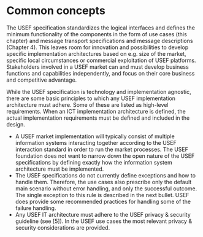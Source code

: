 # Common concepts

The USEF specification standardizes the logical interfaces and defines the minimum functionality of the components in the form of use cases (this chapter) and message transport specifications and message descriptions (Chapter 4).
This leaves room for innovation and possibilities to develop specific implementation architectures based on e.g. size of the market, specific local circumstances or commercial exploitation of USEF platforms.
Stakeholders involved in a USEF market can and must develop business functions and capabilities independently, and focus on their core business and competitive advantage.

While the USEF specification is technology and implementation agnostic, there are some basic principles to which any USEF implementation architecture must adhere.
Some of these are listed as high-level requirements.
When an ICT implementation architecture is defined, the actual implementation requirements must be defined and included in the design.

- A USEF market implementation will typically consist of multiple information systems interacting together according to the USEF interaction standard in order to run the market processes.
The USEF foundation does not want to narrow down the open nature of the USEF specifications by defining exactly how the information system architecture must be implemented.
- The USEF specifications do not currently define exceptions and how to handle them.
Therefore, the use cases also prescribe only the default main scenario without error handling, and only the successful outcome.
The single exception to this rule is described in the next bullet.
USEF does provide some recommended practices for handling some of the failure handling.
- Any USEF IT architecture must adhere to the USEF privacy & security guideline (see [5]).
In the USEF use cases the most relevant privacy & security considerations are provided.
